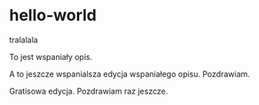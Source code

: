 # hello-world

tralalala

To jest wspaniały opis.

A to jeszcze wspanialsza edycja wspaniałego opisu. Pozdrawiam.

Gratisowa edycja. Pozdrawiam raz jeszcze.
